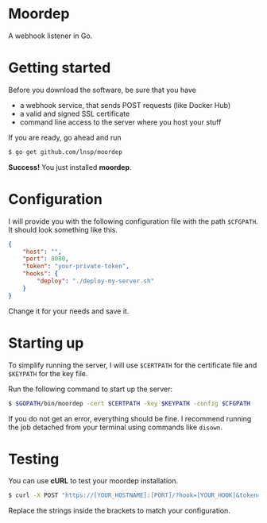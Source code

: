 # Moordep

A webhook listener in Go.

# Getting started
Before you download the software, be sure that you have

- a webhook service, that sends POST requests (like Docker Hub)
- a valid and signed SSL certificate
- command line access to the server where you host your stuff

If you are ready, go ahead and run
```bash
$ go get github.com/lnsp/moordep
```
**Success!** You just installed **moordep**.

# Configuration
I will provide you with the following configuration file with the path `$CFGPATH`.
It should look something like this.
```json
{
    "host": "",
    "port": 8080,
    "token": "your-private-token",
    "hooks": {
        "deploy": "./deploy-my-server.sh"
    }
}
```
Change it for your needs and save it.

# Starting up
To simplify running the server, I will use
`$CERTPATH` for the certificate file and `$KEYPATH` for the key file.

Run the following command to start up the server:
```bash
$ $GOPATH/bin/moordep -cert $CERTPATH -key $KEYPATH -config $CFGPATH
```

If you do not get an error, everything should be fine. I recommend running the job detached from your terminal using
commands like `disown`.

# Testing
You can use **cURL** to test your moordep installation.

```bash
$ curl -X POST "https://[YOUR_HOSTNAME]:[PORT]/?hook=[YOUR_HOOK]&token=[YOUR_TOKEN]"
```

Replace the strings inside the brackets to match your configuration.